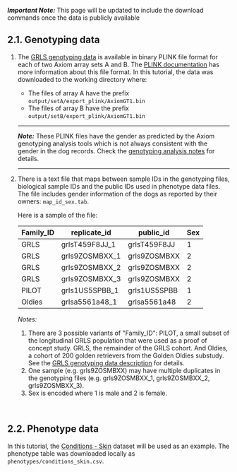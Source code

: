 **_Important Note:_** This page will be updated to include the download commands once the data is publicly available


## 2.1. Genotyping data
1.  The [GRLS genotyping data](https://github.com/morrisanimalfoundation/grGWAS/blob/main/GRLS_Axiom.json) is available in binary PLINK file format for each of two Axiom array sets A and B. The [PLINK documentation](https://www.cog-genomics.org/plink/1.9/input#bed) has more information about this file format. In this tutorial, the data was downloaded to the working directory where:
    - The files of array A have the prefix `output/setA/export_plink/AxiomGT1.bin`
    - The files of array B have the prefix `output/setB/export_plink/AxiomGT1.bin`


    ---
    **_Note:_** These PLINK files have the gender as predicted by the Axiom genotyping analysis tools which is not always consistent with the gender in the dog records. Check the [genotyping analysis notes](https://github.com/morrisanimalfoundation/grGWAS/raw/main/Genotyping_Analysis_Notes.docx) for details.

    ---

2.  There is a text file that maps between sample IDs in the genotyping files, biological sample IDs and the public IDs used in phenotype data files. The file includes gender information of the dogs as reported by their owners: `map_id_sex.tab`.


    Here is a sample of the file:

    | Family_ID | replicate_id   | public_id    | Sex  |
    | --------- | -------------- | ------------ | ---- |
    | GRLS      | grlsT459F8JJ_1 | grlsT459F8JJ | 1    |
    | GRLS      | grls9ZOSMBXX_1 | grls9ZOSMBXX | 2    |
    | GRLS      | grls9ZOSMBXX_2 | grls9ZOSMBXX | 2    |
    | GRLS      | grls9ZOSMBXX_3 | grls9ZOSMBXX | 2    |
    | PILOT     | grls1US5SPBB_1 | grls1US5SPBB | 1    |
    | Oldies    | grlsa5561a48_1 | grlsa5561a48 | 2    |


    *Notes:*
    1.  There are 3 possible variants of "Family_ID": PILOT, a small subset of the longitudinal GRLS population that were used as a proof of concept study. GRLS, the remainder of the GRLS cohort. And Oldies, a cohort of 200 golden retrievers from the Golden Oldies substudy. See the [GRLS genotyping data description](https://github.com/morrisanimalfoundation/grGWAS/blob/main/GRLS_Axiom.json) for details.
    2.  One sample (e.g. grls9ZOSMBXX) may have multiple duplicates in the genotyping files (e.g. grls9ZOSMBXX_1, grls9ZOSMBXX_2, grls9ZOSMBXX_3).
    3.  Sex is encoded where 1 is male and 2 is female.

<br>

## 2.2. Phenotype data
In this tutorial, the [Conditions - Skin](https://datacommons.morrisanimalfoundation.org/artisanal_dataset/91) dataset will be used as an example. The phenotype table was downloaded locally as `phenotypes/conditions_skin.csv`.

<br>

